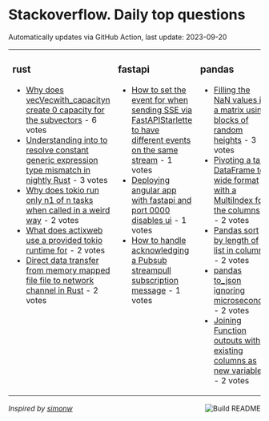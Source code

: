 # Stackoverflow. Daily top questions 

Automatically updates via GitHub Action, last update: <!-- date starts -->2023-09-20<!-- date ends -->


<table><tr><td valign="top" width="33%">

### rust
<!-- rust starts -->
* [Why does vecVecwith_capacityn create 0 capacity for the subvectors](https://stackoverflow.com/questions/77136991/why-does-vecvecwith-capacityn-create-0-capacity-for-the-sub-vectors) - 6 votes
* [Understanding into to resolve constant generic expression type mismatch in nightly Rust](https://stackoverflow.com/questions/77139833/understanding-into-to-resolve-constant-generic-expression-type-mismatch-in-nig) - 3 votes
* [Why does tokio run only n1 of n tasks when called in a weird way](https://stackoverflow.com/questions/77143048/why-does-tokio-run-only-n-1-of-n-tasks-when-called-in-a-weird-way) - 2 votes
* [What does actixweb use a provided tokio runtime for](https://stackoverflow.com/questions/77141328/what-does-actix-web-use-a-provided-tokio-runtime-for) - 2 votes
* [Direct data transfer from memory mapped file file to network channel in Rust](https://stackoverflow.com/questions/77133482/direct-data-transfer-from-memory-mapped-file-file-to-network-channel-in-rust) - 2 votes
<!-- rust ends -->
</td><td valign="top" width="34%">


### fastapi
<!-- fastapi starts -->
* [How to set the event for when sending SSE via FastAPIStarlette to have different events on the same stream](https://stackoverflow.com/questions/77141481/how-to-set-the-event-for-when-sending-sse-via-fastapi-starlette-to-have-differen) - 1 votes
* [Deploying angular app with fastapi and port 0000 disables ui](https://stackoverflow.com/questions/77139629/deploying-angular-app-with-fastapi-and-port-0-0-0-0-disables-ui) - 1 votes
* [How to handle acknowledging a Pubsub streampull subscription message](https://stackoverflow.com/questions/77138981/how-to-handle-acknowledging-a-pubsub-streampull-subscription-message) - 1 votes
<!-- fastapi ends -->
</td><td valign="top" width="34%">


### pandas
<!-- pandas starts -->
* [Filling the NaN values in a matrix using blocks of random heights](https://stackoverflow.com/questions/77141786/filling-the-nan-values-in-a-matrix-using-blocks-of-random-heights) - 3 votes
* [Pivoting a tall DataFrame to wide format with a MultiIndex for the columns](https://stackoverflow.com/questions/77145038/pivoting-a-tall-dataframe-to-wide-format-with-a-multiindex-for-the-columns) - 2 votes
* [Pandas sort by length of list in column](https://stackoverflow.com/questions/77142157/pandas-sort-by-length-of-list-in-column) - 2 votes
* [pandas to_json ignoring microseconds](https://stackoverflow.com/questions/77136766/pandas-to-json-ignoring-microseconds) - 2 votes
* [Joining Function outputs with existing columns as new variable](https://stackoverflow.com/questions/77134637/joining-function-outputs-with-existing-columns-as-new-variable) - 2 votes
<!-- pandas ends -->
</td></tr></table>

<a href="https://github.com/hp0404/hp0404/actions"><img src="https://github.com/hp0404/hp0404/workflows/Build%20README/badge.svg" align="right" alt="Build README"></a> <p>*Inspired by  [simonw](https://github.com/simonw/simonw)*</p>
